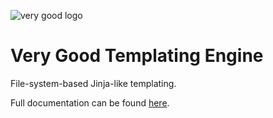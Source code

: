 ![very good logo]("./resources/vg-dark.jpg)

# Very Good Templating Engine

File-system-based Jinja-like templating.

Full documentation can be found [here](http://frankiebaffa.com/projects/vg.html).

